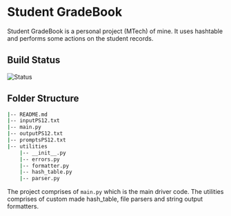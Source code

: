 # Student GradeBook
Student GradeBook is a personal project (MTech) of mine. It uses hashtable and performs some actions on the student records.

## Build Status

![Status](https://github.com/Praneethtkonda/studentGradeBook/workflows/Python%20application/badge.svg)

## Folder Structure
```bash
|-- README.md
|-- inputPS12.txt
|-- main.py
|-- outputPS12.txt
|-- promptsPS12.txt
|-- utilities
    |-- __init__.py
    |-- errors.py
    |-- formatter.py
    |-- hash_table.py
    |-- parser.py
```
The project comprises of ```main.py``` which is the main driver code. The utilities comprises of custom made hash_table, file parsers and string output formatters.
